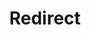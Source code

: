 ﻿---
layout: src/layouts/Redirect.astro
title: Redirect
redirect: https://yamldoc.liuyan.wang/docs/octopus-rest-api/octopus-cli/clean-environment
pubDate:  2023-01-01
navSearch: false
navSitemap: false
navMenu: false
---
